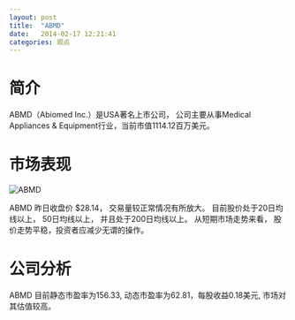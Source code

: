 ```yaml
---
layout: post
title:  "ABMD"
date:   2014-02-17 12:21:41
categories: 观点
---
```


# 简介
ABMD（Abiomed Inc.）是USA著名上市公司，
公司主要从事Medical Appliances & Equipment行业，当前市值1114.12百万美元。

# 市场表现

![ABMD](http://finviz.com/chart.ashx?t=ABMD&ty=c&ta=1&p=d&s=l)

ABMD 昨日收盘价 $28.14，
交易量较正常情况有所放大。
目前股价处于20日均线以上，
50日均线以上，
并且处于200日均线以上。
从短期市场走势来看，
股价走势平稳，投资者应减少无谓的操作。

# 公司分析
ABMD 目前静态市盈率为156.33, 动态市盈率为62.81，每股收益0.18美元,
市场对其估值较高。
